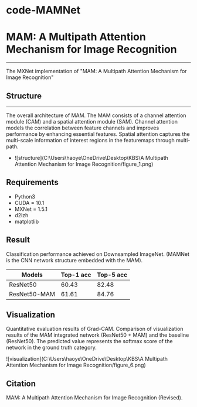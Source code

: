 # code-MAMNet
# MAM: A Multipath Attention Mechanism for Image Recognition

---

The MXNet implementation of "MAM: A Multipath Attention Mechanism for Image Recognition"



## Structure

---

The overall architecture of MAM. The MAM consists of a channel attention module (CAM) and a spatial attention module (SAM). Channel attention models the correlation between feature channels and improves performance by enhancing essential features. Spatial attention captures the multi-scale information of interest regions in the featuremaps through multi-path.

- ![structure](C:\Users\haoye\OneDrive\Desktop\KBS\A Multipath Attention Mechanism for Image Recognition/figure_1.png)



## Requirements

* Python3
* CUDA = 10.1
* MXNet = 1.5.1
* d2lzh
* matplotlib



## Result

Classification performance achieved on Downsampled ImageNet. (MAMNet is the CNN network structure embedded with the MAM).


|   Models  | Top-1 acc  |  Top-5 acc |
|    ----   |    ----    |    ----    |
| ResNet50  |    60.43   |    82.48   |
| ResNet50-MAM  | 61.61  |    84.76   |

## Visualization

Quantitative evaluation results of Grad-CAM. Comparison of visualization results of the MAM integrated network (ResNet50 + MAM) and the baseline (ResNet50). The predicted value represents the softmax score of the network in the ground truth category.

![visualization](C:\Users\haoye\OneDrive\Desktop\KBS\A Multipath Attention Mechanism for Image Recognition/figure_6.png)



## Citation

MAM: A Multipath Attention Mechanism for Image Recognition (Revised).



